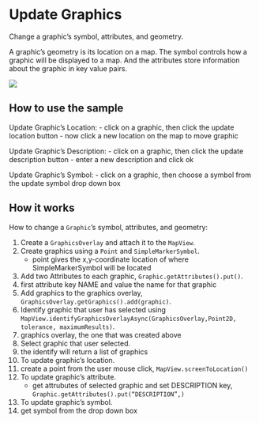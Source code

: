 # Update Graphics

Change a graphic’s symbol, attributes, and geometry.

A graphic’s geometry is its location on a map. The symbol controls how a
graphic will be displayed to a map. And the attributes store information
about the graphic in key value pairs.

![](UpdateGraphics.gif)

## How to use the sample

Update Graphic’s Location: - click on a graphic, then click the update
location button - now click a new location on the map to move graphic

Update Graphic’s Description: - click on a graphic, then click the
update description button - enter a new description and click ok

Update Graphic’s Symbol: - click on a graphic, then choose a symbol from
the update symbol drop down box

## How it works

How to change a `Graphic`’s symbol, attributes, and geometry:

1.  Create a `GraphicsOverlay` and attach it to the `MapView`.
2.  Create graphics using a `Point` and `SimpleMarkerSymbol`.
      - point gives the x,y-coordinate location of where
        SimpleMarkerSymbol will be located
3.  Add two Attributes to each graphic, `Graphic.getAttributes().put()`.
4.  first attribute key NAME and value the name for that graphic
5.  Add graphics to the graphics overlay,
    `GraphicsOverlay.getGraphics().add(graphic)`.
6.  Identify graphic that user has selected using
    `MapView.identifyGraphicsOverlayAsync(GraphicsOverlay,Point2D,
    tolerance, maximumResults)`.
7.  graphics overlay, the one that was created above
8.  Select graphic that user selected.
9.  the identify will return a list of graphics
10. To update graphic’s location.
11. create a point from the user mouse click,
    `MapView.screenToLocation()`
12. To update graphic’s attribute.
      - get attrubutes of selected graphic and set DESCRIPTION key,
        `Graphic.getAttributes().put(“DESCRIPTION”,)`
13. To update graphic’s symbol.
14. get symbol from the drop down box
